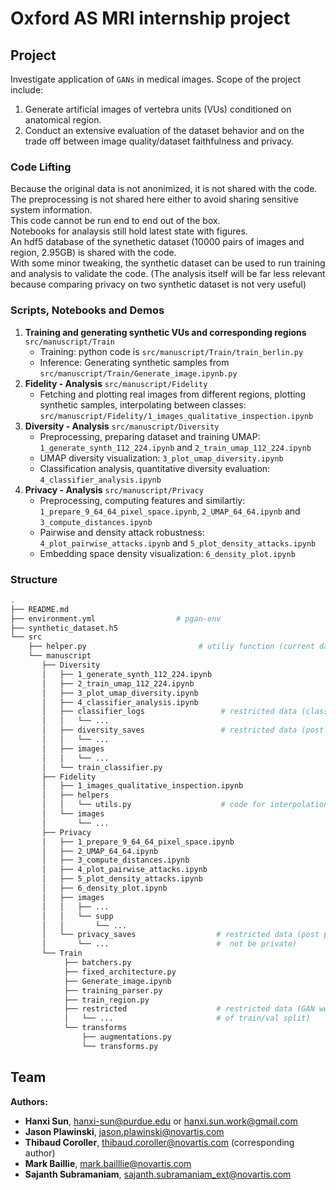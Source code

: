 # Oxford AS MRI internship project

## Project

Investigate application of `GANs` in medical images. Scope of the project include:
1. Generate artificial images of vertebra units (VUs) conditioned on anatomical region.
2. Conduct an extensive evaluation of the dataset behavior and on the trade off between image quality/dataset faithfulness and privacy.

### Code Lifting
Because the original data is not anonimized, it is not shared with the code. The preprocessing is not shared here either to avoid sharing sensitive system information. <br/>
This code cannot be run end to end out of the box.<br/>
Notebooks for analaysis still hold latest state with figures.<br/>
An hdf5 database of the synethetic dataset (10000 pairs of images and region, 2.95GB) is shared with the code.<br/>
With some minor tweaking, the synthetic dataset can be used to run training and analysis to validate the code.
(The analysis itself will be far less relevant because comparing privacy on two synthetic dataset is not very useful)

### Scripts, Notebooks and Demos
1. __Training and generating synthetic VUs and corresponding regions__ `src/manuscript/Train`
    - Training: python code is `src/manuscript/Train/train_berlin.py`
    - Inference: Generating synthetic samples from `src/manuscript/Train/Generate_image.ipynb.py`
2. __Fidelity - Analysis__ `src/manuscript/Fidelity`
    - Fetching and plotting real images from different regions, plotting synthetic samples, interpolating between classes: `src/manuscript/Fidelity/1_images_qualitative_inspection.ipynb`
3. __Diversity - Analysis__ `src/manuscript/Diversity`
    - Preprocessing, preparing dataset and training UMAP: `1_generate_synth_112_224.ipynb` and `2_train_umap_112_224.ipynb`
    - UMAP diversity visualization: `3_plot_umap_diversity.ipynb`
    - Classification analysis, quantitative diversity evaluation: `4_classifier_analysis.ipynb`
4. __Privacy - Analysis__ `src/manuscript/Privacy`
    - Preprocessing, computing features and similartiy: `1_prepare_9_64_64_pixel_space.ipynb`, `2_UMAP_64_64.ipynb` and `3_compute_distances.ipynb`
    - Pairwise and density attack robustness: `4_plot_pairwise_attacks.ipynb` and `5_plot_density_attacks.ipynb`
    - Embedding space density visualization: `6_density_plot.ipynb`

### Structure

```bash
.
├── README.md
├── environment.yml                  # pgan-env
├── synthetic_dataset.h5
└── src
    ├── helper.py                         # utiliy function (current date-time for mlflow/grid for image visualization)
    └── manuscript                        
       ├── Diversity
       │   ├── 1_generate_synth_112_224.ipynb
       │   ├── 2_train_umap_112_224.ipynb
       │   ├── 3_plot_umap_diversity.ipynb
       │   ├── 4_classifier_analysis.ipynb
       │   ├── classifier_logs                 # restricted data (classifier on train might not be private)
       │   │   └── ... 
       │   ├── diversity_saves                 # restricted data (post processed real dataset included)
       │   │   └── ... 
       │   ├── images
       │   │   └── ... 
       │   └── train_classifier.py
       ├── Fidelity
       │   ├── 1_images_qualitative_inspection.ipynb
       │   ├── helpers
       │   │   └── utils.py                    # code for interpolation between regions
       │   └── images
       │       └── ... 
       ├── Privacy
       │   ├── 1_prepare_9_64_64_pixel_space.ipynb
       │   ├── 2_UMAP_64_64.ipynb
       │   ├── 3_compute_distances.ipynb
       │   ├── 4_plot_pairwise_attacks.ipynb
       │   ├── 5_plot_density_attacks.ipynb
       │   ├── 6_density_plot.ipynb
       │   ├── images
       │   │   ├── ...
       │   │   └── supp
       │   │       └── ... 
       │   └── privacy_saves                  # restricted data (post processed real dataset included, UMAP object might
       │       └── ...                        #  not be private)
       └── Train
            ├── batchers.py
            ├── fixed_architecture.py
            ├── Generate_image.ipynb
            ├── training_parser.py
            ├── train_region.py
            ├── restricted                    # restricted data (GAN weights, local machine preprocessing, indexes
            │   └── ...                       # of train/val split)
            └── transforms
                ├── augmentations.py
                └── transforms.py
```
## Team

__Authors:__

- __Hanxi Sun__, <hanxi-sun@purdue.edu> or <hanxi.sun.work@gmail.com>
- __Jason Plawinski__, <jason.plawinski@novartis.com>
- __Thibaud Coroller__, <thibaud.coroller@novartis.com> (corresponding author)
- __Mark Baillie__, <mark.bailllie@novartis.com>
- __Sajanth Subramaniam__, <sajanth.subramaniam_ext@novartis.com>

